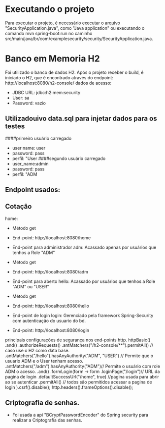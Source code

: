 # Executando o projeto

Para  executar o projeto, é necessário executar o arquivo "SecurityApplication.java", como "Java application" ou executando o comando mvn spring-boot:run 
no caminho src/main/java/br/com/examplesecurity/security/SecurityApplication.java.

# Banco em Memoria H2
Foi utilizado o banco de dados H2.
Após o projeto receber o build, é iniciado o H2, que é encontrado através do endpoint: http://localhost:8080/h2-console/ dados de acesso:

* JDBC URL: jdbc:h2:mem:security
* User: sa
* Password: vazio

## Utilizadouivo data.sql para injetar dados para os testes
####primeiro usuário carregado 
* user name: user
* password: pass
* perfil: "User 
####segundo usuário carregado
* user_name:admin
* password: pass
* perfil: "ADM


## Endpoint usados:

## Cotação
home:  
* Método get 
* End-point: http://localhost:8080/home

* End-point para administrador
  adm: Acassado apenas por usuários que tenhos a Role "ADM"
* Método get 
* End-point: http://localhost:8080/adm

* End-point para aberto
  hello: Acassado por usuários que tenhos a Role "ADM" ou "USER"
* Método get 
* End-point: http://localhost:8080/hello

* End-point de login
  login: Gerenciado pela framework Spring-Security com autenticação do usuario do bd.
* End-point: http://localhost:8080/login

principais configurações de segurança nos end-points
http.
			httpBasic()
        .and()
        	.authorizeRequests()
        	.antMatchers("/h2-console/**").permitAll() // caso use o H2 como data base.
        	.antMatchers("/hello").hasAnyAuthority("ADM", "USER") // Permite que o usuario ADM e o User tenham acesso.
        	.antMatchers("/adm").hasAnyAuthority("ADM")// Permite o usuário com role ADM o acesso.
        .and()
        	.formLogin(form -> form
        		.loginPage("/login")// URL da pagina de login
        		.defaultSuccessUrl("/home", true) //pagina usada para abrir ao se autenticar
        		.permitAll() // todos são permitidos acessar a pagina de login
            		).csrf().disable();
		http.headers().frameOptions().disable();

## Criptografia de senhas.
* Foi usada a api "BCryptPasswordEncoder" do Spring security para realizar a Criptografia das senhas.

